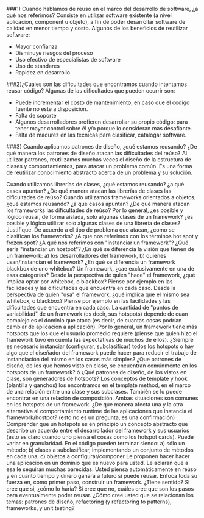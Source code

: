 ###1) Cuando hablamos de reuso en el marco del desarrollo de software, ¿a qué nos referimos?
Consiste en utilizar software existente (a nivel aplicacion, component u objeto), a fin de poder desarrollar software de calidad en menor tiempo y costo.
Algunos de los beneficios de reutilizar software:
* Mayor confianza
* Disminuye riesgos del proceso
* Uso efectivo de especialistas de software
* Uso de standares
* Rapidez en desarrollo

###2)¿Cuáles son las dificultades que encontramos cuando intentamos reusar código?
Algunas de las dificultades que pueden ocurrir son:
* Puede incrementar el costo de mantenimiento, en caso que el codigo fuente no este a disposicion.
* Falta de soporte
* Algunos desarrolladores prefieren desarrollar su propio código: para tener mayor control sobre él y/o porque lo consideran mas desafiante.
* Falta de madurez en las tecnicas para clasificar, catalogar software.

###3) Cuando aplicamos patrones de diseño, ¿qué estamos reusando? ¿De qué manera los patrones de diseño atacan las dificultades del reúso?
Al utilizar patrones, reutilizamos muchas veces el diseño de la estructura de clases y comportamientos, para atacar un problema común.
Es una forma de reutilizar conocimiento abstracto acerca de un problema y su solución.

Cuando utilizamos librerías de clases, ¿qué estamos reusando? ¿a qué casos apuntan? ¿De qué manera atacan las librerías de clases las dificultades de reúso? 
Cuando utilizamos frameworks orientados a objetos, ¿qué estamos reusando? ¿a qué casos apuntan? ¿De qué manera atacan los frameworks las dificultades de reúso? 
Por lo general, ¿es posible y lógico reusar, de forma aislada, solo algunas clases de un framework? ¿es posible y lógico utilizar solo algunas clases de una librería de clases? Justifique. 
De acuerdo a el tipo de problema que atacan, ¿como se clasifican los frameworks? 
¿A que nos referimos con los términos hot spot y frozen spot?
¿A qué nos referimos con "instanciar un framework"? ¿Qué sería "instanciar un hostpot"?
¿En qué se diferencia la visión que tienen de un framework: a) los desarrolladores del framework, b) quienes usan/instancian el framework? 
¿En qué se diferencia un framework blackbox de uno whitebox? Un framework, ¿cae exclusivamente en una de esas categorías?
Desde la perspectiva de quien "hace" el framework, ¿qué implica optar por whitebox, o blackbox? Piense por ejemplo en las facilidades y las dificultades que encuentra en cada caso.
Desde la perspectiva de quien "usa" el framework, ¿qué implica que el mismo sea whitebox, o blackbox? Piense por ejemplo en las facilidades y las dificultades que encuentra en cada caso.
La cantidad de "puntos de variabilidad" de un framework (es decir, sus hotspots) depende de cuan complejo es el dominio que ataca (es decir, de cuantas cosas podrían cambiar de aplicacion a aplicación). Por lo general, un framework tiene más hotspots que los que el usuario promedio requiere (piense que quien hizo el framework tuvo en cuenta las expectativas de muchos de ellos). ¿Siempre es necesario instanciar (configurar, subclasificar) todos los hotspots o hay algo que el diseñador del framework puede hacer para reducir el trabajo de instanciación del mismo en los casos más simples?
¿Que patrones de diseño, de los que hemos visto en clase, se encuentran comúnmente en los hotspots de un framework? ó ¿Qué patrones de diseño, de los vistos en clase, son generadores de hotspots?
Los conceptos de template y hook (plantilla y ganchos) los encontramos en el template method, en el marco de una relación entre una clase y sus subclases. También se lo puede encontrar en una relación de composición. Ambas situaciones son comunes en los hotspots de un framework. ¿De que manera afecta una y la otra alternativa al comportamiento runtime de las aplicaciones que instancia el framework/hostpot?
(esto no es un pregunta, es una confirmación) Comprender que un hotspots es en principio un concepto abstracto que describe un acuerdo entre el desarrollador del framework y sus usuarios (esto es claro cuando uno piensa el cosas como los hotspot cards). Puede variar en granularidad. En el código pueden terminar siendo: a) sólo un método; b) clases a subclasificar, implementando un conjunto de métodos en cada una; c) objetos a configurar/componer 
Le proponen hacer hacer una aplicación en un dominio que es nuevo para usted. Le aclaran que a esa le seguirán muchas parecidas. Usted piensa automáticamente en reúso y en cuanto tiempo y dinero ganará a futuro si puede reusar. Enfoca toda su fuerza en, como primer paso, construir un framework. ¿Tiene sentido? Si cree que si, ¿cómo lo haría? Si cree que no, cuáles cree que son los pasos para eventualmente poder reusar. 
¿Cómo cree usted que se relacionan los temas: patrones de diseño, refactoring (y refactoring to patterns), frameworks, y unit testing?
